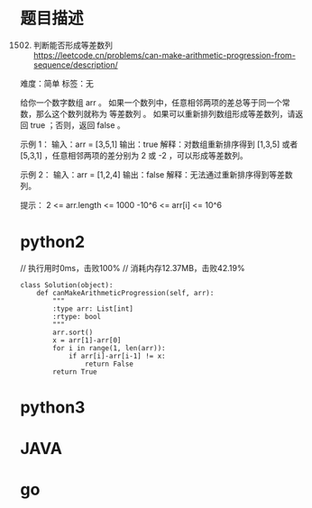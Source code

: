 # 题目描述

1502. 判断能否形成等差数列  
https://leetcode.cn/problems/can-make-arithmetic-progression-from-sequence/description/  

难度：简单
标签：无

给你一个数字数组 arr 。
如果一个数列中，任意相邻两项的差总等于同一个常数，那么这个数列就称为 等差数列 。
如果可以重新排列数组形成等差数列，请返回 true ；否则，返回 false 。

示例 1：
输入：arr = [3,5,1]
输出：true
解释：对数组重新排序得到 [1,3,5] 或者 [5,3,1] ，任意相邻两项的差分别为 2 或 -2 ，可以形成等差数列。

示例 2：
输入：arr = [1,2,4]
输出：false
解释：无法通过重新排序得到等差数列。

提示：
2 <= arr.length <= 1000
-10^6 <= arr[i] <= 10^6

# python2

// 执行用时0ms，击败100%
// 消耗内存12.37MB，击败42.19%
```
class Solution(object):
    def canMakeArithmeticProgression(self, arr):
        """
        :type arr: List[int]
        :rtype: bool
        """
        arr.sort()
        x = arr[1]-arr[0]
        for i in range(1, len(arr)):
            if arr[i]-arr[i-1] != x:
                return False
        return True
```

# python3 

# JAVA

# go
